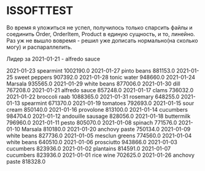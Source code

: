 # ISSOFTTEST

Во время я уложиться не успел, получилось только спарсить файлы и соединить Order, OrderItem, Product в единую сущность, и то, линейно. Раз уж не вышло вовремя - решил уже дописать нормально(на сколько могу) и распараллелить.

Лидер за 2021-01-21 - alfredo sauce 


2021-01-23 spearmint 1002190.0
2021-01-27 pinto beans 881153.0
2021-01-25 sweet peppers 907392.0
2021-01-28 tonic water 948660.0
2021-01-24 Marsala 935565.0
2021-01-29 white beans 877006.0
2021-01-30 dill 767208.0
2021-01-21 alfredo sauce 857248.0
2021-01-17 clams 736032.0
2021-01-22 broccoli raab 1088365.0
2021-01-31 rosemary 648255.0
2021-01-13 spearmint 671370.0
2021-01-19 tomatoes 792693.0
2021-01-15 sour cream 850140.0
2021-01-16 provolone 813100.0
2021-01-14 cucumbers 984704.0
2021-01-12 andouille sausage 828056.0
2021-01-18 buttermilk 796960.0
2021-01-11 pesto 805070.0
2021-01-08 spinach 771576.0
2021-01-10 Marsala 810180.0
2021-01-20 anchovy paste 750134.0
2021-01-09 white beans 827736.0
2021-01-05 mesclun greens 774560.0
2021-01-04 white beans 640510.0
2021-01-06 prosciutto 943866.0
2021-01-03 cucumbers 823936.0
2021-01-02 plantains 814591.0
2021-01-07 cucumbers 823936.0
2021-01-01 rice wine 702625.0
2021-01-26 anchovy paste 818328.0